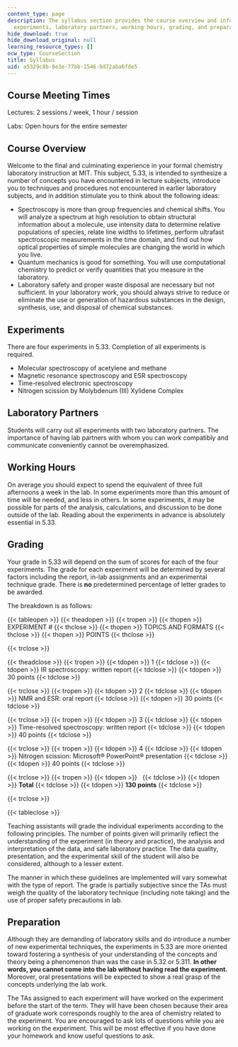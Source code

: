 ```yaml
---
content_type: page
description: The syllabus section provides the course overview and information about
  experiments, laboratory partners, working hours, grading, and preparation.
hide_download: true
hide_download_original: null
learning_resource_types: []
ocw_type: CourseSection
title: Syllabus
uid: a5329c8b-8e3e-77bb-1546-bd72aba6fde5
---
```


Course Meeting Times
--------------------

Lectures: 2 sessions / week, 1 hour / session

Labs: Open hours for the entire semester

Course Overview
---------------

Welcome to the final and culminating experience in your formal chemistry laboratory instruction at MIT. This subject, 5.33, is intended to synthesize a number of concepts you have encountered in lecture subjects, introduce you to techniques and procedures not encountered in earlier laboratory subjects, and in addition stimulate you to think about the following ideas:

*   Spectroscopy is more than group frequencies and chemical shifts. You will analyze a spectrum at high resolution to obtain structural information about a molecule, use intensity data to determine relative populations of species, relate line widths to lifetimes, perform ultrafast spectroscopic measurements in the time domain, and find out how optical properties of simple molecules are changing the world in which you live.
*   Quantum mechanics is good for something. You will use computational chemistry to predict or verify quantities that you measure in the laboratory.
*   Laboratory safety and proper waste disposal are necessary but not sufficient. In your laboratory work, you should always strive to reduce or eliminate the use or generation of hazardous substances in the design, synthesis, use, and disposal of chemical substances.

Experiments
-----------

There are four experiments in 5.33. Completion of all experiments is required.

*   Molecular spectroscopy of acetylene and methane
*   Magnetic resonance spectroscopy and ESR spectroscopy
*   Time-resolved electronic spectroscopy
*   Nitrogen scission by Molybdenum (III) Xylidene Complex

Laboratory Partners
-------------------

Students will carry out all experiments with two laboratory partners. The importance of having lab partners with whom you can work compatibly and communicate conveniently cannot be overemphasized.

Working Hours
-------------

On average you should expect to spend the equivalent of three full afternoons a week in the lab. In some experiments more than this amount of time will be needed, and less in others. In some experiments, it may be possible for parts of the analysis, calculations, and discussion to be done outside of the lab. Reading about the experiments in advance is absolutely essential in 5.33.

Grading
-------

Your grade in 5.33 will depend on the sum of scores for each of the four experiments. The grade for each experiment will be determined by several factors including the report, in-lab assignments and an experimental technique grade. There is **no** predetermined percentage of letter grades to be awarded.

The breakdown is as follows:

{{< tableopen >}}
{{< theadopen >}}
{{< tropen >}}
{{< thopen >}}
EXPERIMENT #
{{< thclose >}}
{{< thopen >}}
TOPICS AND FORMATS
{{< thclose >}}
{{< thopen >}}
POINTS
{{< thclose >}}

{{< trclose >}}

{{< theadclose >}}
{{< tropen >}}
{{< tdopen >}}
1
{{< tdclose >}}
{{< tdopen >}}
IR spectroscopy: written report
{{< tdclose >}}
{{< tdopen >}}
30 points
{{< tdclose >}}

{{< trclose >}}
{{< tropen >}}
{{< tdopen >}}
2
{{< tdclose >}}
{{< tdopen >}}
NMR and ESR: oral report
{{< tdclose >}}
{{< tdopen >}}
30 points
{{< tdclose >}}

{{< trclose >}}
{{< tropen >}}
{{< tdopen >}}
3
{{< tdclose >}}
{{< tdopen >}}
Time-resolved spectroscopy: written report
{{< tdclose >}}
{{< tdopen >}}
40 points
{{< tdclose >}}

{{< trclose >}}
{{< tropen >}}
{{< tdopen >}}
4
{{< tdclose >}}
{{< tdopen >}}
Nitrogen scission: Microsoft® PowerPoint® presentation
{{< tdclose >}}
{{< tdopen >}}
40 points
{{< tdclose >}}

{{< trclose >}}
{{< tropen >}}
{{< tdopen >}}
 
{{< tdclose >}}
{{< tdopen >}}
**Total**
{{< tdclose >}}
{{< tdopen >}}
**130 points**
{{< tdclose >}}

{{< trclose >}}

{{< tableclose >}}

Teaching assistants will grade the individual experiments according to the following principles. The number of points given will primarily reflect the understanding of the experiment (in theory and practice), the analysis and interpretation of the data, and safe laboratory practice. The data quality, presentation, and the experimental skill of the student will also be considered, although to a lesser extent.

The manner in which these guidelines are implemented will vary somewhat with the type of report. The grade is partially subjective since the TAs must weigh the quality of the laboratory technique (including note taking) and the use of proper safety precautions in lab.

Preparation
-----------

Although they are demanding of laboratory skills and do introduce a number of new experimental techniques, the experiments in 5.33 are more oriented toward fostering a synthesis of your understanding of the concepts and theory being a phenomenon than was the case in 5.32 or 5.311. **In other words, you cannot come into the lab without having read the experiment.** Moreover, oral presentations will be expected to show a real grasp of the concepts underlying the lab work.

The TAs assigned to each experiment will have worked on the experiment before the start of the term. They will have been chosen because their area of graduate work corresponds roughly to the area of chemistry related to the experiment. You are encouraged to ask lots of questions while you are working on the experiment. This will be most effective if you have done your homework and know useful questions to ask.